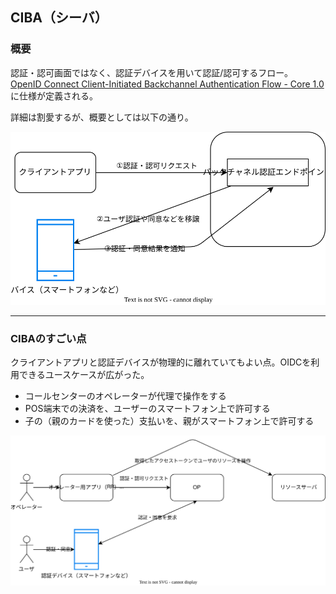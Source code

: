 ## CIBA（シーバ）

### 概要

認証・認可画面ではなく、認証デバイスを用いて認証/認可するフロー。 \
[OpenID Connect Client-Initiated Backchannel Authentication Flow - Core 1.0](https://openid.net/specs/openid-client-initiated-backchannel-authentication-core-1_0.html)に仕様が定義される。

詳細は割愛するが、概要としては以下の通り。

<img src="/ciba.drawio.svg"/>

---

### CIBAのすごい点

クライアントアプリと認証デバイスが物理的に離れていてもよい点。OIDCを利用できるユースケースが広がった。

- コールセンターのオペレーターが代理で操作をする
- POS端末での決済を、ユーザーのスマートフォン上で許可する
- 子の（親のカードを使った）支払いを、親がスマートフォン上で許可する

<img src="/ciba-example.drawio.svg" class="h-75" />
